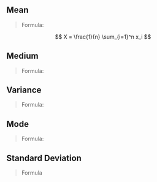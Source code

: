 ## Mean
> Formula:

$$ X = \frac{1}{n} \sum_{i=1}^n x_i $$

## Medium
> Formula:

## Variance
> Formula:

## Mode
> Formula:

## Standard Deviation
> Formula
